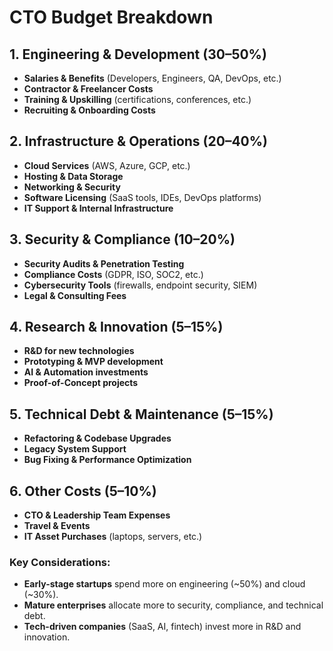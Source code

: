 # CTO Budget Breakdown

## 1. Engineering & Development (30–50%)

- **Salaries & Benefits** (Developers, Engineers, QA, DevOps, etc.)
- **Contractor & Freelancer Costs**
- **Training & Upskilling** (certifications, conferences, etc.)
- **Recruiting & Onboarding Costs**

## 2. Infrastructure & Operations (20–40%)

- **Cloud Services** (AWS, Azure, GCP, etc.)
- **Hosting & Data Storage**
- **Networking & Security**
- **Software Licensing** (SaaS tools, IDEs, DevOps platforms)
- **IT Support & Internal Infrastructure**

## 3. Security & Compliance (10–20%)

- **Security Audits & Penetration Testing**
- **Compliance Costs** (GDPR, ISO, SOC2, etc.)
- **Cybersecurity Tools** (firewalls, endpoint security, SIEM)
- **Legal & Consulting Fees**

## 4. Research & Innovation (5–15%)

- **R&D for new technologies**
- **Prototyping & MVP development**
- **AI & Automation investments**
- **Proof-of-Concept projects**

## 5. Technical Debt & Maintenance (5–15%)

- **Refactoring & Codebase Upgrades**
- **Legacy System Support**
- **Bug Fixing & Performance Optimization**

## 6. Other Costs (5–10%)

- **CTO & Leadership Team Expenses**
- **Travel & Events**
- **IT Asset Purchases** (laptops, servers, etc.)

### Key Considerations:

- **Early-stage startups** spend more on engineering (~50%) and cloud (~30%).
- **Mature enterprises** allocate more to security, compliance, and technical debt.
- **Tech-driven companies** (SaaS, AI, fintech) invest more in R&D and innovation.
